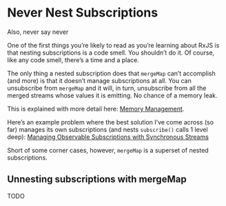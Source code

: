 # Never Nest Subscriptions

Also, never say never

One of the first things you’re likely to read as you’re learning about RxJS is that nesting subscriptions is a code smell. You shouldn’t do it. Of course, like any code smell, there’s a time and a place.

The only thing a nested subscription does that `mergeMap` can’t accomplish (and more) is that it doesn’t manage subscriptions at all. You can unsubscribe from `mergeMap` and it will, in turn, unsubscribe from all the merged streams whose values it is emitting. No chance of a memory leak. 

This is explained with more detail here: [Memory Management](MemoryManagement.md).

Here’s an example problem where the best solution I’ve come across (so far) manages its own subscriptions (and nests `subscribe()` calls 1 level deep): [Managing Observable Subscriptions with Synchronous Streams](Mosss.md)

Short of some corner cases, however, `mergeMap` is a superset of nested subscriptions.

## Unnesting subscriptions with mergeMap

TODO
